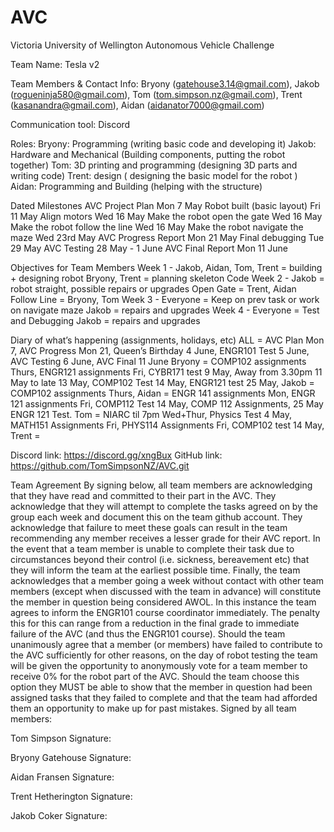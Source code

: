# AVC
Victoria University of Wellington Autonomous Vehicle Challenge

Team Name: Tesla v2

Team Members & Contact Info: Bryony (gatehouse3.14@gmail.com), Jakob (rogueninja580@gmail.com), Tom (tom.simpson.nz@gmail.com), Trent (kasanandra@gmail.com), Aidan (aidanator7000@gmail.com) 

Communication tool: Discord

Roles: 
  Bryony: Programming (writing basic code and developing it)
  Jakob: Hardware and Mechanical (Building components, putting the robot together)
  Tom: 3D printing and programming (designing 3D parts and writing code)
  Trent: design ( designing the basic model for the robot )
  Aidan: Programming and Building (helping with the structure)

Dated Milestones
  AVC Project Plan			Mon 7 May
  Robot built (basic layout)   		Fri 11 May
  Align motors   				Wed 16 May
  Make the robot open the gate  	Wed 16 May
  Make the robot follow the line 	Wed 16 May
  Make the robot navigate the maze  	Wed 23rd May
  AVC Progress Report			Mon 21 May
  Final debugging    			Tue 29 May
  AVC Testing				28 May - 1 June
  AVC Final Report 			Mon 11 June
  
Objectives for Team Members
  Week 1      -       Jakob, Aidan, Tom, Trent = building + designing robot
      Bryony, Trent = planning skeleton Code
  Week 2     -       Jakob = robot straight, possible repairs or upgrades
      Open Gate = Trent, Aidan
      Follow Line = Bryony, Tom
  Week 3    -       Everyone = Keep on prev task or work on navigate maze
      Jakob = repairs and upgrades
  Week 4    -       Everyone = Test and Debugging
      Jakob = repairs and upgrades

Diary of what’s happening (assignments, holidays, etc)
    ALL = AVC Plan Mon 7, AVC Progress Mon 21, Queen’s Birthday 4 June, ENGR101 Test 5 June, AVC Testing 6 June, AVC Final 11 June
    Bryony = COMP102 assignments Thurs, ENGR121 assignments Fri, CYBR171 test 9 May, Away from 3.30pm 11 May to late 13 May, COMP102 Test 14 May, ENGR121 test 25 May, 
    Jakob = COMP102 assignments Thurs, 
    Aidan = ENGR 141 assignments Mon, ENGR 121 assignments Fri, COMP112 Test 14 May, COMP 112 Assignments, 25 May ENGR 121 Test.
    Tom = NIARC til 7pm Wed+Thur, Physics Test 4 May, MATH151 Assignments Fri, PHYS114 Assignments Fri, COMP102 test 14 May, 
    Trent = 

Discord link:
  https://discord.gg/xngBux
GitHub link:
  https://github.com/TomSimpsonNZ/AVC.git

Team Agreement
By signing below, all team members are acknowledging that they have read and committed to their part in the AVC. They acknowledge that they will attempt to complete the tasks agreed on by the group each week and document this on the team github account. They acknowledge that failure to meet these goals can result in the team recommending any member receives a lesser grade for their AVC report. In the event that a team member is unable to complete their task due to circumstances beyond their control (i.e. sickness, bereavement etc) that they will inform the team at the earliest possible time. Finally, the team acknowledges that a member going a week without contact with other team members (except when discussed with the team in advance) will constitute the member in question being considered AWOL. In this instance the team agrees to inform the ENGR101 course coordinator immediately. The penalty this for this can range from a reduction in the final grade to immediate failure of the AVC (and thus the ENGR101 course). Should the team unanimously agree that a member (or members) have failed to contribute to the AVC sufficiently for other reasons, on the day of robot testing the team will be given the opportunity to anonymously vote for a team member to receive 0% for the robot part of the AVC. Should the team choose this option they MUST be able to show that the member in question had been assigned tasks that they failed to complete and that the team had afforded them an opportunity to make up for past mistakes. Signed by all team members: 

Tom Simpson Signature: 

Bryony Gatehouse Signature:

Aidan Fransen Signature:

Trent Hetherington Signature:

Jakob Coker Signature:
